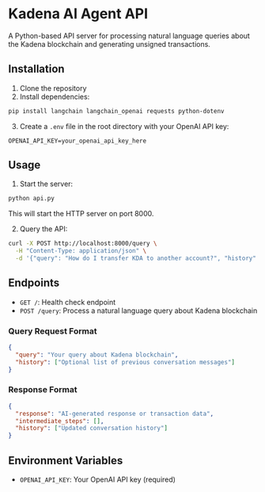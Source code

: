 # Kadena AI Agent API

A Python-based API server for processing natural language queries about the Kadena blockchain and generating unsigned transactions.

## Installation

1. Clone the repository
2. Install dependencies:

```bash
pip install langchain langchain_openai requests python-dotenv
```

3. Create a `.env` file in the root directory with your OpenAI API key:

```
OPENAI_API_KEY=your_openai_api_key_here
```

## Usage

1. Start the server:

```bash
python api.py
```

This will start the HTTP server on port 8000.

2. Query the API:

```bash
curl -X POST http://localhost:8000/query \
  -H "Content-Type: application/json" \
  -d '{"query": "How do I transfer KDA to another account?", "history": []}'
```

## Endpoints

- `GET /`: Health check endpoint
- `POST /query`: Process a natural language query about Kadena blockchain

### Query Request Format

```json
{
  "query": "Your query about Kadena blockchain",
  "history": ["Optional list of previous conversation messages"]
}
```

### Response Format

```json
{
  "response": "AI-generated response or transaction data",
  "intermediate_steps": [],
  "history": ["Updated conversation history"]
}
```

## Environment Variables

- `OPENAI_API_KEY`: Your OpenAI API key (required)
